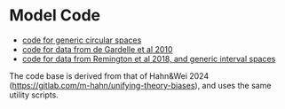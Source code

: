 # Model Code

* [code for generic circular spaces](Synthetic/)
* [code for data from de Gardelle et al 2010](Gardelle/)
* [code for data from Remington et al 2018, and generic interval spaces](Remington/)

The code base is derived from that of Hahn&Wei 2024 (https://gitlab.com/m-hahn/unifying-theory-biases), and uses the same utility scripts.

